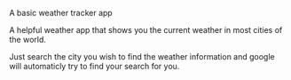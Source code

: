 A basic weather tracker app

A helpful weather app that shows you the current weather in most cities of the world.

Just search the city you wish to find the weather information and google will automaticly try to find your search for you.
